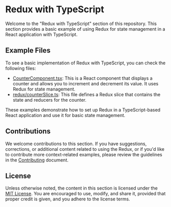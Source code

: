 # Redux with TypeScript

Welcome to the "Redux with TypeScript" section of this repository. This section provides a basic example of using Redux for state management in a React application with TypeScript.

## Example Files

To see a basic implementation of Redux with TypeScript, you can check the following files:

- [CounterComponent.tsx](CounterComponent.tsx): This is a React component that displays a counter and allows you to increment and decrement its value. It uses Redux for state management.
- [redux/counterSlice.ts](redux/counterSlice.ts): This file defines a Redux slice that contains the state and reducers for the counter.

These examples demonstrate how to set up Redux in a TypeScript-based React application and use it for basic state management.

## Contributions

We welcome contributions to this section. If you have suggestions, corrections, or additional content related to using the Redux, or if you'd like to contribute more context-related examples, please review the guidelines in the [Contributing](../../Contributing.md) document.

## License

Unless otherwise noted, the content in this section is licensed under the [MIT License](../../LICENSE). You are encouraged to use, modify, and share it, provided that proper credit is given, and you adhere to the license terms.
